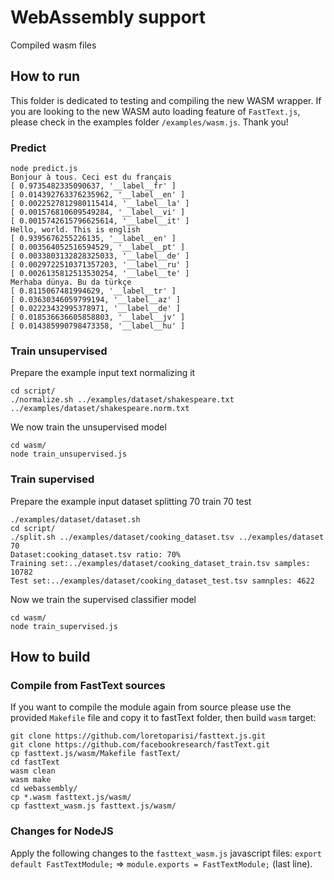 # WebAssembly support
Compiled wasm files

## How to run
This folder is dedicated to testing and compiling the new WASM wrapper. If you are looking to the new WASM auto loading feature of `FastText.js`, please check in the examples folder `/examples/wasm.js`. Thank you!

### Predict
```
node predict.js
Bonjour à tous. Ceci est du français
[ 0.9735482335090637, '__label__fr' ]
[ 0.014392763376235962, '__label__en' ]
[ 0.0022527812980115414, '__label__la' ]
[ 0.001576810609549284, '__label__vi' ]
[ 0.0015742615796625614, '__label__it' ]
Hello, world. This is english
[ 0.9395676255226135, '__label__en' ]
[ 0.003564052516594529, '__label__pt' ]
[ 0.0033803132828325033, '__label__de' ]
[ 0.0029722510371357203, '__label__ru' ]
[ 0.0026135812513530254, '__label__te' ]
Merhaba dünya. Bu da türkçe
[ 0.8115067481994629, '__label__tr' ]
[ 0.03630346059799194, '__label__az' ]
[ 0.02223432995378971, '__label__de' ]
[ 0.018536636605858803, '__label__jv' ]
[ 0.014385990798473358, '__label__hu' ]
```
### Train unsupervised
Prepare the example input text normalizing it
```
cd script/
./normalize.sh ../examples/dataset/shakespeare.txt ../examples/dataset/shakespeare.norm.txt
```

We now train the unsupervised model
```
cd wasm/
node train_unsupervised.js
``` 
### Train supervised
Prepare the example input dataset splitting 70 train 70 test
```
./examples/dataset/dataset.sh
cd script/
./split.sh ../examples/dataset/cooking_dataset.tsv ../examples/dataset 70
Dataset:cooking_dataset.tsv ratio: 70%
Training set:../examples/dataset/cooking_dataset_train.tsv samples: 10782
Test set:../examples/dataset/cooking_dataset_test.tsv samnples: 4622
```

Now we train the supervised classifier model
```
cd wasm/
node train_supervised.js
``` 


## How to build

### Compile from FastText sources
If you want to compile the module again from source please use the provided `Makefile` file and copy it to fastText folder, then build `wasm` target:
```
git clone https://github.com/loretoparisi/fasttext.js.git
git clone https://github.com/facebookresearch/fastText.git
cp fasttext.js/wasm/Makefile fastText/
cd fastText
wasm clean
wasm make
cd webassembly/
cp *.wasm fasttext.js/wasm/
cp fasttext_wasm.js fasttext.js/wasm/
```

### Changes for NodeJS
Apply the following changes to the `fasttext_wasm.js` javascript files: `export default FastTextModule;` => `module.exports = FastTextModule;` (last line).
